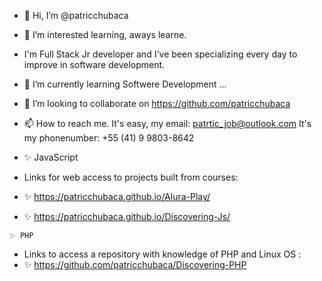 
- 👋 Hi, I’m @patricchubaca
- 👀  I’m interested learning, aways learne.
- I'm Full Stack Jr developer and I've been specializing every day to improve in software development.
- 🌱 I’m currently learning Softwere Development ...
- 💞️ I’m looking to collaborate on https://github.com/patricchubaca
- 📫 How to reach me. It's easy, my email: patrtic_job@outlook.com It's my phonenumber: +55 (41) 9 9803-8642

-  ✨ JavaScript
  - Links for web access to projects built from courses:
  -  ✨ https://patricchubaca.github.io/Alura-Play/
  -  ✨ https://patricchubaca.github.io/Discovering-Js/

    ✨ PHP
  - Links to access a repository with knowledge of PHP and Linux OS :
  - ✨ https://github.com/patricchubaca/Discovering-PHP

<!---
patricchubaca/patricchubaca is a ✨ special ✨ repository because its `README.md` (this file) appears on your GitHub profile.
---!>
